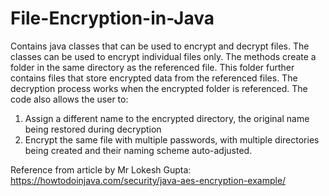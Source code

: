 # File-Encryption-in-Java
Contains java classes that can be used to encrypt and decrypt files.
The classes can be used to encrypt individual files only. The methods 
create a folder in the same directory as the referenced file. This folder
further contains files that store encrypted data from the referenced files.
The decryption process works when the encrypted folder is referenced.
The code also allows the user to:
  1) Assign a different name to the encrypted directory, the original name
     being restored during decryption
  2) Encrypt the same file with multiple passwords, with multiple directories
     being created and their naming scheme auto-adjusted.

Reference from article by Mr Lokesh Gupta: https://howtodoinjava.com/security/java-aes-encryption-example/
